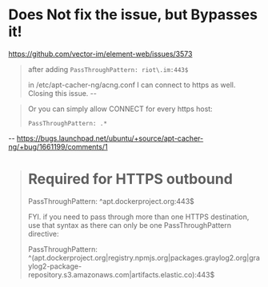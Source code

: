 # Does Not fix the issue, but Bypasses it!
https://github.com/vector-im/element-web/issues/3573
>after adding
> `PassThroughPattern: riot\.im:443$`
>
>in /etc/apt-cacher-ng/acng.conf I can connect to https as well. Closing this issue.
--

>Or you can simply allow CONNECT for every https host:
>
>`PassThroughPattern: .*`

--
https://bugs.launchpad.net/ubuntu/+source/apt-cacher-ng/+bug/1661199/comments/1

># Required for HTTPS outbound
>PassThroughPattern: ^apt\.dockerproject\.org:443$
>
>FYI. if you need to pass through more than one HTTPS destination, use that syntax as there can only be one PassThroughPattern directive:
>
>PassThroughPattern: ^(apt\.dockerproject\.org|registry\.npmjs\.org|packages\.graylog2\.org|graylog2-package-repository\.s3\.amazonaws\.com|artifacts\.elastic\.co):443$